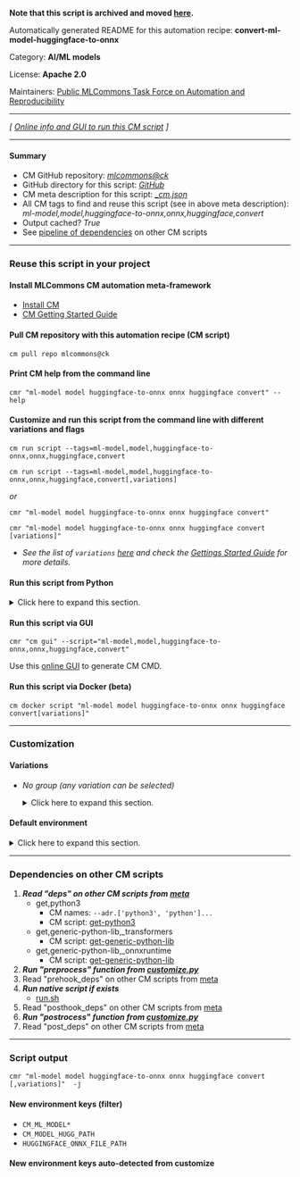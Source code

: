**Note that this script is archived and moved [here](https://github.com/mlcommons/cm4mlops/tree/main/script/convert-ml-model-huggingface-to-onnx).**



Automatically generated README for this automation recipe: **convert-ml-model-huggingface-to-onnx**

Category: **AI/ML models**

License: **Apache 2.0**

Maintainers: [Public MLCommons Task Force on Automation and Reproducibility](https://github.com/mlcommons/ck/blob/master/docs/taskforce.md)

---
*[ [Online info and GUI to run this CM script](https://access.cknowledge.org/playground/?action=scripts&name=convert-ml-model-huggingface-to-onnx,eacb01655d7e49ac) ]*

---
#### Summary

* CM GitHub repository: *[mlcommons@ck](https://github.com/mlcommons/ck/tree/dev/cm-mlops)*
* GitHub directory for this script: *[GitHub](https://github.com/mlcommons/ck/tree/dev/cm-mlops/script/convert-ml-model-huggingface-to-onnx)*
* CM meta description for this script: *[_cm.json](_cm.json)*
* All CM tags to find and reuse this script (see in above meta description): *ml-model,model,huggingface-to-onnx,onnx,huggingface,convert*
* Output cached? *True*
* See [pipeline of dependencies](#dependencies-on-other-cm-scripts) on other CM scripts


---
### Reuse this script in your project

#### Install MLCommons CM automation meta-framework

* [Install CM](https://access.cknowledge.org/playground/?action=install)
* [CM Getting Started Guide](https://github.com/mlcommons/ck/blob/master/docs/getting-started.md)

#### Pull CM repository with this automation recipe (CM script)

```cm pull repo mlcommons@ck```

#### Print CM help from the command line

````cmr "ml-model model huggingface-to-onnx onnx huggingface convert" --help````

#### Customize and run this script from the command line with different variations and flags

`cm run script --tags=ml-model,model,huggingface-to-onnx,onnx,huggingface,convert`

`cm run script --tags=ml-model,model,huggingface-to-onnx,onnx,huggingface,convert[,variations] `

*or*

`cmr "ml-model model huggingface-to-onnx onnx huggingface convert"`

`cmr "ml-model model huggingface-to-onnx onnx huggingface convert [variations]" `


* *See the list of `variations` [here](#variations) and check the [Gettings Started Guide](https://github.com/mlcommons/ck/blob/dev/docs/getting-started.md) for more details.*

#### Run this script from Python

<details>
<summary>Click here to expand this section.</summary>

```python

import cmind

r = cmind.access({'action':'run'
                  'automation':'script',
                  'tags':'ml-model,model,huggingface-to-onnx,onnx,huggingface,convert'
                  'out':'con',
                  ...
                  (other input keys for this script)
                  ...
                 })

if r['return']>0:
    print (r['error'])

```

</details>


#### Run this script via GUI

```cmr "cm gui" --script="ml-model,model,huggingface-to-onnx,onnx,huggingface,convert"```

Use this [online GUI](https://cKnowledge.org/cm-gui/?tags=ml-model,model,huggingface-to-onnx,onnx,huggingface,convert) to generate CM CMD.

#### Run this script via Docker (beta)

`cm docker script "ml-model model huggingface-to-onnx onnx huggingface convert[variations]" `

___
### Customization


#### Variations

  * *No group (any variation can be selected)*
    <details>
    <summary>Click here to expand this section.</summary>

    * `_model-path.#`
      - Environment variables:
        - *CM_MODEL_HUGG_PATH*: `#`
      - Workflow:

    </details>

#### Default environment

<details>
<summary>Click here to expand this section.</summary>

These keys can be updated via `--env.KEY=VALUE` or `env` dictionary in `@input.json` or using script flags.


</details>

___
### Dependencies on other CM scripts


  1. ***Read "deps" on other CM scripts from [meta](https://github.com/mlcommons/ck/tree/dev/cm-mlops/script/convert-ml-model-huggingface-to-onnx/_cm.json)***
     * get,python3
       * CM names: `--adr.['python3', 'python']...`
       - CM script: [get-python3](https://github.com/mlcommons/ck/tree/master/cm-mlops/script/get-python3)
     * get,generic-python-lib,_transformers
       - CM script: [get-generic-python-lib](https://github.com/mlcommons/ck/tree/master/cm-mlops/script/get-generic-python-lib)
     * get,generic-python-lib,_onnxruntime
       - CM script: [get-generic-python-lib](https://github.com/mlcommons/ck/tree/master/cm-mlops/script/get-generic-python-lib)
  1. ***Run "preprocess" function from [customize.py](https://github.com/mlcommons/ck/tree/dev/cm-mlops/script/convert-ml-model-huggingface-to-onnx/customize.py)***
  1. Read "prehook_deps" on other CM scripts from [meta](https://github.com/mlcommons/ck/tree/dev/cm-mlops/script/convert-ml-model-huggingface-to-onnx/_cm.json)
  1. ***Run native script if exists***
     * [run.sh](https://github.com/mlcommons/ck/tree/dev/cm-mlops/script/convert-ml-model-huggingface-to-onnx/run.sh)
  1. Read "posthook_deps" on other CM scripts from [meta](https://github.com/mlcommons/ck/tree/dev/cm-mlops/script/convert-ml-model-huggingface-to-onnx/_cm.json)
  1. ***Run "postrocess" function from [customize.py](https://github.com/mlcommons/ck/tree/dev/cm-mlops/script/convert-ml-model-huggingface-to-onnx/customize.py)***
  1. Read "post_deps" on other CM scripts from [meta](https://github.com/mlcommons/ck/tree/dev/cm-mlops/script/convert-ml-model-huggingface-to-onnx/_cm.json)

___
### Script output
`cmr "ml-model model huggingface-to-onnx onnx huggingface convert [,variations]"  -j`
#### New environment keys (filter)

* `CM_ML_MODEL*`
* `CM_MODEL_HUGG_PATH`
* `HUGGINGFACE_ONNX_FILE_PATH`
#### New environment keys auto-detected from customize
